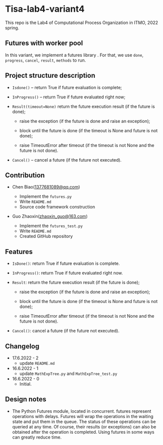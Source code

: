 # Tisa-lab4-variant4

This repo is the Lab4 of Computational Process Organization in ITMO, 2022 spring.

## Futures with worker pool

In this variant, we implement a futures library . For that, we use 
`done`, `progress`, `cancel`, `result`, `methods` to run.

## Project structure description

* `Isdone()` – return True if future evaluation is complete;

* `InProgress()` – return True if future evaluated right now;

* `Result(timeout=None)` return the future execution result (if the future is done);

  * raise the exception (if the future is done and raise an exception);

  * block until the future is done (if the timeout is None and future is not done);

  * raise TimeoutError after timeout 
  (if the timeout is not None and the future is not done).

* `Cancel()` – cancel a future (if the future not executed).

## Contribution

* Chen Biao(1377681089@qq.com)
  * Implement the `futures.py`
  * Write `README.md`
  * Source code framework construction

* Guo Zhaoxin(zhaoxin_guo@163.com)
  * Implement the `futures_test.py`
  * Write `README.md`
  * Created GitHub repository

## Features

* `IsDone()`:  return True if future evaluation is complete.

* `InProgress()`: return True if future evaluated right now.

* `Result`:  return the future execution result (if the future is done);

  * raise the exception (if the future is done and raise an exception);

  * block until the future is done (if the timeout is None and future is not done);

  * raise TimeoutError after timeout (if the timeout is not None 
  and the future is not done).

* `Cancel()`:  cancel a future (if the future not executed).

## Changelog

* 17.6.2022 - 2
  * update `README.md`
* 16.6.2022 - 1
  * update `MathExpTree.py` and `MathExpTree_test.py`
* 16.6.2022 - 0
  * Initial.

## Design notes

* The Python Futures module, located in concurrent. futures represent operations
with delays. Futures will wrap the operations in the waiting state and put them
in the queue. The status of these operations can be queried at any time. 
Of course, their results (or exceptions) can also be obtained after the operation
is completed. Using futures in some ways can greatly reduce time.
